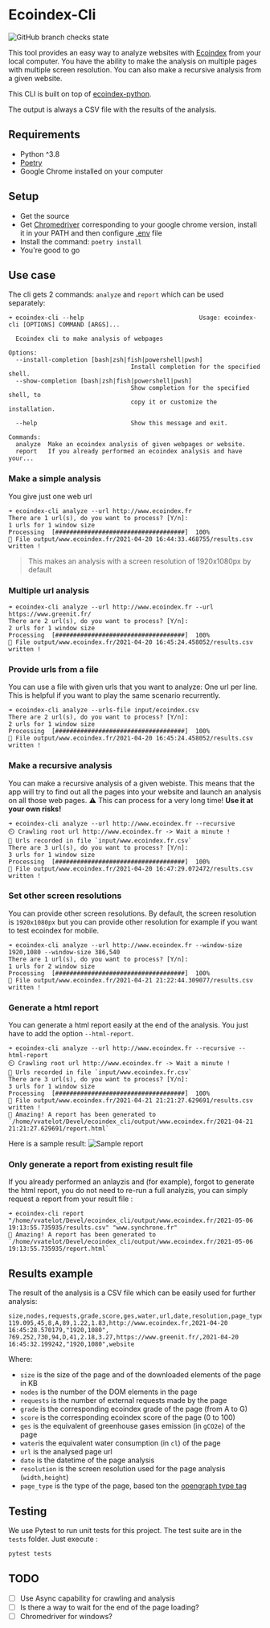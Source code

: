 # Ecoindex-Cli

![GitHub branch checks state](https://img.shields.io/github/workflow/status/cnumr/ecoindex_cli/Quality%20checks)

This tool provides an easy way to analyze websites with [Ecoindex](http://www.ecoindex.fr) from your local computer. You have the ability to make the analysis on multiple pages with multiple screen resolution. You can also make a recursive analysis from a given website.

This CLI is built on top of [ecoindex-python](https://pypi.org/project/ecoindex/).

The output is always a CSV file with the results of the analysis.

## Requirements

- Python ^3.8
- [Poetry](https://python-poetry.org/)
- Google Chrome installed on your computer

## Setup

- Get the source
- Get [Chromedriver](https://chromedriver.chromium.org/downloads) corresponding to your google chrome version, install it in your PATH and then configure [.env](.env) file
- Install the command: `poetry install`
- You're good to go

## Use case

The cli gets 2 commands: `analyze` and `report` which can be used separately:

```
➜ ecoindex-cli --help                                Usage: ecoindex-cli [OPTIONS] COMMAND [ARGS]...

  Ecoindex cli to make analysis of webpages

Options:
  --install-completion [bash|zsh|fish|powershell|pwsh]
                                  Install completion for the specified shell.
  --show-completion [bash|zsh|fish|powershell|pwsh]
                                  Show completion for the specified shell, to
                                  copy it or customize the installation.

  --help                          Show this message and exit.

Commands:
  analyze  Make an ecoindex analysis of given webpages or website.
  report   If you already performed an ecoindex analysis and have your...
```

### Make a simple analysis

You give just one web url

```
➜ ecoindex-cli analyze --url http://www.ecoindex.fr
There are 1 url(s), do you want to process? [Y/n]:
1 urls for 1 window size
Processing  [####################################]  100%
🙌️ File output/www.ecoindex.fr/2021-04-20 16:44:33.468755/results.csv written !
```

> This makes an analysis with a screen resolution of 1920x1080px by default

### Multiple url analysis

```
➜ ecoindex-cli analyze --url http://www.ecoindex.fr --url https://www.greenit.fr/
There are 2 url(s), do you want to process? [Y/n]:
2 urls for 1 window size
Processing  [####################################]  100%
🙌️ File output/www.ecoindex.fr/2021-04-20 16:45:24.458052/results.csv written !
```

### Provide urls from a file

You can use a file with given urls that you want to analyze: One url per line. This is helpful if you want to play the same scenario recurrently.

```
➜ ecoindex-cli analyze --urls-file input/ecoindex.csv
There are 2 url(s), do you want to process? [Y/n]:
2 urls for 1 window size
Processing  [####################################]  100%
🙌️ File output/www.ecoindex.fr/2021-04-20 16:45:24.458052/results.csv written !
```

### Make a recursive analysis

You can make a recursive analysis of a given webiste. This means that the app will try to find out all the pages into your website and launch an analysis on all those web pages. ⚠️ This can process for a very long time! **Use it at your own risks!**

```
➜ ecoindex-cli analyze --url http://www.ecoindex.fr --recursive
⏲️ Crawling root url http://www.ecoindex.fr -> Wait a minute !
📁️ Urls recorded in file `input/www.ecoindex.fr.csv`
There are 3 url(s), do you want to process? [Y/n]:
3 urls for 1 window size
Processing  [####################################]  100%
🙌️ File output/www.ecoindex.fr/2021-04-20 16:47:29.072472/results.csv written !
```

### Set other screen resolutions

You can provide other screen resolutions. By default, the screen resolution is `1920x1080px` but you can provide other resolution for example if you want to test ecoindex for mobile.

```
➜ ecoindex-cli analyze --url http://www.ecoindex.fr --window-size 1920,1080 --window-size 386,540
There are 1 url(s), do you want to process? [Y/n]:
1 urls for 2 window size
Processing  [####################################]  100%
🙌️ File output/www.ecoindex.fr/2021-04-21 21:22:44.309077/results.csv written !
```

### Generate a html report

You can generate a html report easily at the end of the analysis. You just have to add the option `--html-report`.

```shell
➜ ecoindex-cli analyze --url http://www.ecoindex.fr --recursive --html-report
⏲️ Crawling root url http://www.ecoindex.fr -> Wait a minute !
📁️ Urls recorded in file `input/www.ecoindex.fr.csv`
There are 3 url(s), do you want to process? [Y/n]:
3 urls for 1 window size
Processing  [####################################]  100%
🙌️ File output/www.ecoindex.fr/2021-04-21 21:21:27.629691/results.csv written !
🦄️ Amazing! A report has been generated to `/home/vvatelot/Devel/ecoindex_cli/output/www.ecoindex.fr/2021-04-21 21:21:27.629691/report.html`
```

Here is a sample result:
![Sample report](doc/report.png)

### Only generate a report from existing result file

If you already performed an anlayzis and (for example), forgot to generate the html report, you do not need to re-run a full analyzis, you can simply request a report from your result file :

```shell
➜ ecoindex-cli report "/home/vvatelot/Devel/ecoindex_cli/output/www.ecoindex.fr/2021-05-06 19:13:55.735935/results.csv" "www.synchrone.fr"
🦄️ Amazing! A report has been generated to `/home/vvatelot/Devel/ecoindex_cli/output/www.ecoindex.fr/2021-05-06 19:13:55.735935/report.html`
```

## Results example

The result of the analysis is a CSV file which can be easily used for further analysis:

```csv
size,nodes,requests,grade,score,ges,water,url,date,resolution,page_type
119.095,45,8,A,89,1.22,1.83,http://www.ecoindex.fr,2021-04-20 16:45:28.570179,"1920,1080",
769.252,730,94,D,41,2.18,3.27,https://www.greenit.fr/,2021-04-20 16:45:32.199242,"1920,1080",website
```

Where:

- `size` is the size of the page and of the downloaded elements of the page in KB
- `nodes` is the number of the DOM elements in the page
- `requests` is the number of external requests made by the page
- `grade` is the corresponding ecoindex grade of the page (from A to G)
- `score` is the corresponding ecoindex score of the page (0 to 100)
- `ges` is the equivalent of greenhouse gases emission (in `gCO2e`) of the page
- `water`is the equivalent water consumption (in `cl`) of the page
- `url` is the analysed page url
- `date` is the datetime of the page analysis
- `resolution` is the screen resolution used for the page analysis (`width,height`)
- `page_type` is the type of the page, based ton the [opengraph type tag](https://ogp.me/#types)

## Testing

We use Pytest to run unit tests for this project. The test suite are in the `tests` folder. Just execute :

```bash
pytest tests
```

## TODO

- [ ] Use Async capability for crawling and analysis
- [ ] Is there a way to wait for the end of the page loading?
- [ ] Chromedriver for windows?
